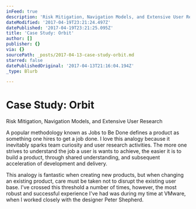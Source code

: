 ```yaml
---
inFeed: true
description: 'Risk Mitigation, Navigation Models, and Extensive User Research'
dateModified: '2017-04-19T23:21:24.497Z'
datePublished: '2017-04-19T23:21:25.095Z'
title: 'Case Study: Orbit'
author: []
publisher: {}
via: {}
sourcePath: _posts/2017-04-13-case-study-orbit.md
starred: false
datePublishedOriginal: '2017-04-13T21:16:04.194Z'
_type: Blurb

---
```

# Case Study: Orbit

Risk Mitigation, Navigation Models, and Extensive User Research

A popular methodology known as Jobs to Be Done defines a product as something one hires to get a job done. I love this analogy because it inevitably sparks team curiosity and user research activities. The more one strives to understand the job a user is wants to achieve, the easier it is to build a product, through shared understanding, and subsequent acceleration of development and delivery.

This analogy is fantastic when creating new products, but when changing an existing product, care must be taken not to disrupt the existing user base. I've crossed this threshold a number of times, however, the most robust and successful experience I've had was during my time at VMware, when I worked closely with the designer Peter Shepherd.